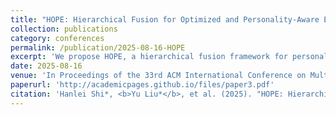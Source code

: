 ```yaml
---
title: "HOPE: Hierarchical Fusion for Optimized and Personality-Aware Estimation of Depression"
collection: publications
category: conferences
permalink: /publication/2025-08-16-HOPE
excerpt: 'We propose HOPE, a hierarchical fusion framework for personality-aware depression detection. It reconstructs textual semantics from audio and integrates predictions consistently across tasks, achieving **the 1st place** in the MPDD Challenge Young Track.'
date: 2025-08-16
venue: 'In Proceedings of the 33rd ACM International Conference on Multimedia (MM)'
paperurl: 'http://academicpages.github.io/files/paper3.pdf'
citation: 'Hanlei Shi*, <b>Yu Liu*</b>, et al. (2025). "HOPE: Hierarchical Fusion for Optimized and Personality-Aware Estimation of Depression." In <i>Proceedings of the 33rd ACM International Conference on Multimedia (ACM MM &#39;25)</i>. DOI: <a href="https://doi.org/10.1145/3746027.3762063">10.1145/3746027.3762063</a>.'
---
```

